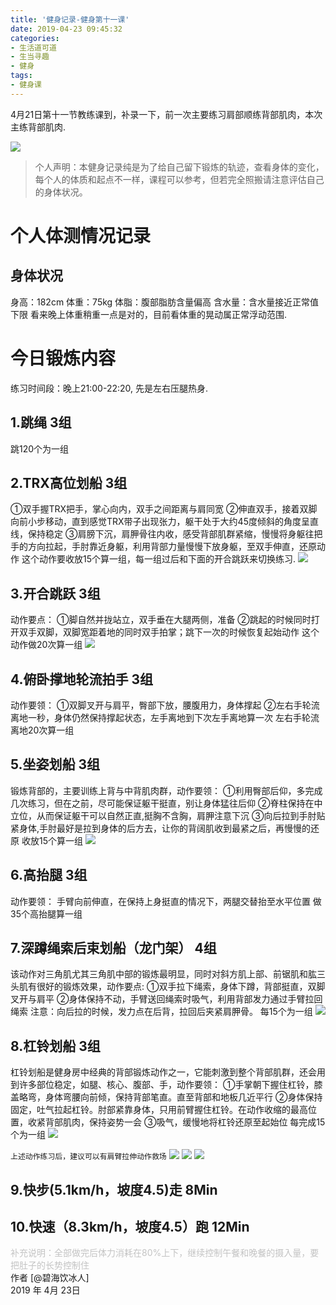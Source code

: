 ```yaml
---
title: '健身记录-健身第十一课'
date: 2019-04-23 09:45:32
categories:
- 生活道可道
- 生当寻趣
- 健身
tags:
- 健身课
---
```



4月21日第十一节教练课到，补录一下，前一次主要练习肩部顺练背部肌肉，本次主练背部肌肉.

![](https://raw.githubusercontent.com/liruixue/muqiaosite/master/images/life-gym/class11-home.jpg)
<!-- more -->
>个人声明：本健身记录纯是为了给自己留下锻炼的轨迹，查看身体的变化，每个人的体质和起点不一样，课程可以参考，但若完全照搬请注意评估自己的身体状况。


#  个人体测情况记录
##  身体状况
身高：182cm
体重：75kg
体脂：腹部脂肪含量偏高
含水量：含水量接近正常值下限
看来晚上体重稍重一点是对的，目前看体重的晃动属正常浮动范围.
#  今日锻炼内容
练习时间段：晚上21:00-22:20, 先是左右压腿热身.
##  1.跳绳   3组
跳120个为一组
##  2.TRX高位划船   3组
①双手握TRX把手，掌心向内，双手之间距离与肩同宽
②伸直双手，接着双脚向前小步移动，直到感觉TRX带子出现张力，躯干处于大约45度倾斜的角度呈直线，保持稳定
③肩膀下沉，肩胛骨往内收，感受背部肌群紧缩，慢慢将身躯往把手的方向拉起，手肘靠近身躯，利用背部力量慢慢下放身躯，至双手伸直，还原动作
这个动作要收放15个算一组，每一组过后和下面的开合跳跃来切换练习.
![](https://raw.githubusercontent.com/liruixue/muqiaosite/master/images/life-gym/class3-trx.gif)
##  3.开合跳跃   3组
动作要点：
①脚自然并拢站立，双手垂在大腿两侧，准备
②跳起的时候同时打开双手双脚，双脚宽距着地的同时双手拍掌；跳下一次的时候恢复起始动作
这个动作做20次算一组
![](https://raw.githubusercontent.com/liruixue/muqiaosite/master/images/life-gym/class1-jump-papa.gif)
##  4.俯卧撑地轮流拍手   3组
动作要领：
①双脚叉开与肩平，臀部下放，腰腹用力，身体撑起
②左右手轮流离地一秒，身体仍然保持撑起状态，左手离地到下次左手离地算一次
左右手轮流离地20次算一组
##  5.坐姿划船   3组
锻炼背部的，主要训练上背与中背肌肉群，动作要领：
①利用臀部后仰，多完成几次练习，但在之前，尽可能保证躯干挺直，别让身体猛往后仰
②脊柱保持在中立位，从而保证躯干可以自然正直,挺胸不含胸，肩胛注意下沉
③向后拉到手肘贴紧身体,手肘最好是拉到身体的后方去，让你的背阔肌收到最紧之后，再慢慢的还原
收放15个算一组
![](https://raw.githubusercontent.com/liruixue/muqiaosite/master/images/life-gym/class3-seat-boat.gif)
##  6.高抬腿   3组
动作要领：
手臂向前伸直，在保持上身挺直的情况下，两腿交替抬至水平位置
做35个高抬腿算一组
##  7.深蹲绳索后束划船（龙门架）  4组
该动作对三角肌尤其三角肌中部的锻炼最明显，同时对斜方肌上部、前锯肌和肱三头肌有很好的锻炼效果，动作要点:
①双手拉下绳索，身体下蹲，背部挺直，双脚叉开与肩平
②身体保持不动，手臂送回绳索时吸气，利用背部发力通过手臂拉回绳索
注意：向后拉的时候，发力点在后背，拉回后夹紧肩胛骨。
每15个为一组
![](https://raw.githubusercontent.com/liruixue/muqiaosite/master/images/life-gym/class11-longmenjia-boat.jpg)
##  8.杠铃划船  3组
杠铃划船是健身房中经典的背部锻炼动作之一，它能刺激到整个背部肌群，还会用到许多部位稳定，如腿、核心、腹部、手，动作要领：
①手掌朝下握住杠铃，膝盖略弯，身体弯腰向前倾，保持背部笔直。直至背部和地板几近平行
②身体保持固定，吐气拉起杠铃。肘部紧靠身体，只用前臂握住杠铃。在动作收缩的最高位置，收紧背部肌肉，保持姿势一会
③吸气，缓慢地将杠铃还原至起始位
每完成15个为一组
![](https://raw.githubusercontent.com/liruixue/muqiaosite/master/images/life-gym/class11-gangling-boat.gif)


`上述动作练习后，建议可以有肩臂拉伸动作救场`
![](https://raw.githubusercontent.com/liruixue/muqiaosite/master/images/life-gym/class10-lashen1.jpeg)
![](https://raw.githubusercontent.com/liruixue/muqiaosite/master/images/life-gym/class10-lashen2.jpeg)
![](https://raw.githubusercontent.com/liruixue/muqiaosite/master/images/life-gym/class10-lashen3.jpeg)
##  9.快步(5.1km/h，坡度4.5)走      8Min
##  10.快速（8.3km/h，坡度4.5）跑      12Min 


<font color=#c3c3c3>补充说明：全部做完后体力消耗在80%上下，继续控制午餐和晚餐的摄入量，要把肚子的长势控制住</font>
</br>
作者 [@碧海饮冰人]    
2019 年 4月 23日    



